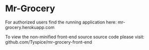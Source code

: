 # Mr-Grocery

For authorized users find the running application here: mr-grocery.herokuapp.com

To view the non-minified front-end source source code please visit: github.com/Tyspice/mr-grocery-front-end
